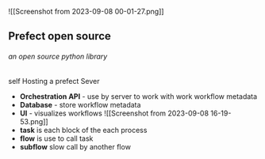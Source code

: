  ![[Screenshot from 2023-09-08 00-01-27.png]]
## Prefect open source
###### an open source python library
self Hosting a prefect Sever
- **Orchestration API** - use by server to work with work workflow metadata
- **Database** - store workflow metadata
- **UI** - visualizes workflows 
![[Screenshot from 2023-09-08 16-19-53.png]]
- **task** is each block of the each process
- **flow** is use to call task 
- **subflow** slow call by another flow